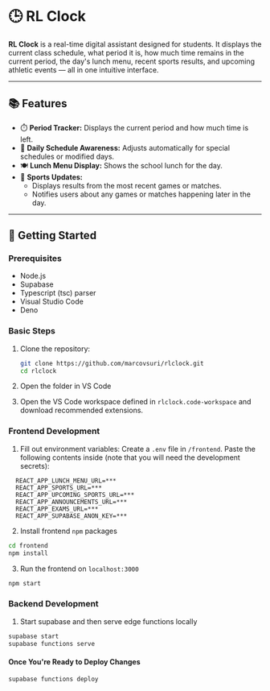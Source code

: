 # 🕒 RL Clock

**RL Clock** is a real-time digital assistant designed for students. It displays the current class schedule, what period it is, how much time remains in the current period, the day's lunch menu, recent sports results, and upcoming athletic events — all in one intuitive interface.

---

## 📚 Features

-   ⏱️ **Period Tracker:** Displays the current period and how much time is left.
-   📅 **Daily Schedule Awareness:** Adjusts automatically for special schedules or modified days.
-   🍽️ **Lunch Menu Display:** Shows the school lunch for the day.
-   🏀 **Sports Updates:**
    -   Displays results from the most recent games or matches.
    -   Notifies users about any games or matches happening later in the day.

---

## 🚀 Getting Started

### Prerequisites

-   Node.js
-   Supabase
-   Typescript (tsc) parser
-   Visual Studio Code
-   Deno

### Basic Steps

1. Clone the repository:

    ```bash
    git clone https://github.com/marcovsuri/rlclock.git
    cd rlclock
    ```

2. Open the folder in VS Code
3. Open the VS Code workspace defined in `rlclock.code-workspace` and download recommended extensions.

### Frontend Development

1. Fill out environment variables: Create a `.env` file in `/frontend`. Paste the following contents inside (note that you will need the development secrets):

```env
  REACT_APP_LUNCH_MENU_URL=***
  REACT_APP_SPORTS_URL=***
  REACT_APP_UPCOMING_SPORTS_URL=***
  REACT_APP_ANNOUNCEMENTS_URL=***
  REACT_APP_EXAMS_URL=***
  REACT_APP_SUPABASE_ANON_KEY=***
```

2. Install frontend `npm` packages

```bash
cd frontend
npm install
```

3. Run the frontend on `localhost:3000`

```bash
npm start
```

### Backend Development

1. Start supabase and then serve edge functions locally

```bash
supabase start
supabase functions serve
```

#### Once You're Ready to Deploy Changes

```bash
supabase functions deploy
```
